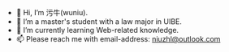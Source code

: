 - 👋 Hi, I’m 污牛(wuniu).
- 👀 I’m a master's student with a law major in UIBE.
- 🌱 I’m currently learning Web-related knowledge.
- 📫 Please reach me with email-address: niuzhl@outlook.com

<!---
WnPro/WnPro is a ✨ special ✨ repository because its `README.md` (this file) appears on your GitHub profile.
You can click the Preview link to take a look at your changes.
- 💞️ I’m looking to collaborate on 
--->
